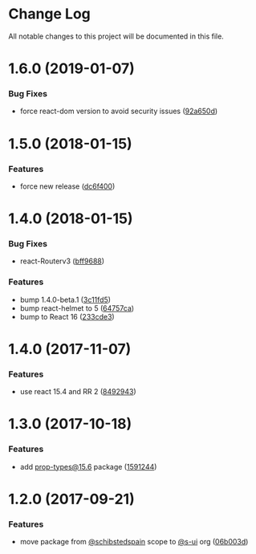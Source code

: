 # Change Log

All notable changes to this project will be documented in this file.

<a name="1.6.0"></a>
# 1.6.0 (2019-01-07)


### Bug Fixes

* force react-dom version to avoid security issues ([92a650d](https://github.com/SUI-Components/sui/commit/92a650d))



<a name="1.5.0"></a>
# 1.5.0 (2018-01-15)


### Features

* force new release ([dc6f400](https://github.com/SUI-Components/sui/commit/dc6f400))



<a name="1.4.0"></a>
# 1.4.0 (2018-01-15)


### Bug Fixes

* react-Routerv3 ([bff9688](https://github.com/SUI-Components/sui/commit/bff9688))


### Features

* bump 1.4.0-beta.1 ([3c11fd5](https://github.com/SUI-Components/sui/commit/3c11fd5))
* bump react-helmet to 5 ([64757ca](https://github.com/SUI-Components/sui/commit/64757ca))
* bump to React 16 ([233cde3](https://github.com/SUI-Components/sui/commit/233cde3))



<a name="1.4.0"></a>
# 1.4.0 (2017-11-07)


### Features

* use react 15.4 and RR 2 ([8492943](https://github.com/SUI-Components/sui/commit/8492943))



<a name="1.3.0"></a>
# 1.3.0 (2017-10-18)


### Features

* add prop-types@15.6 package ([1591244](https://github.com/SUI-Components/sui/commit/1591244))



<a name="1.2.0"></a>
# 1.2.0 (2017-09-21)


### Features

* move package from [@schibstedspain](https://github.com/schibstedspain) scope to [@s-ui](https://github.com/s-ui) org ([06b003d](https://github.com/SUI-Components/sui/commit/06b003d))



